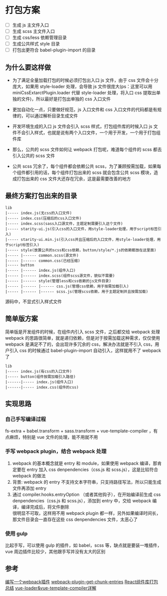 # 打包方案

- [ ] 生成 js 主文件入口
- [ ] 生成 scss 主文件入口
- [ ] 生成 css/less 依赖管理目录
- [ ] 生成公共样式 style 目录
- [ ] 打包出更符合 babel-plugin-import 的目录

## 为什么要这样做

- 为了满足全量加载打包的时候必须打包出入口 js 文件，由于 css 文件会十分庞大，如果用 style-loader 处理，会导致 js 文件很庞大(ps：这里可以用 miniCssExtarctPlugin.loader 代替 style-loader 处理，将入口 css 提取出单独的文件)，所以最好是打包出单独的 css 入口文件

- 更加自动化一点，只要做好规范，js 入口文件和 css 入口文件的代码都是有规律的，可以通过解析目录生成文件
- 开发环境生成的入口 js 文件会引入 scss 样式，打包组件库的时候入口 js 文件不会引入样式，也就是说有两个入口文件，一个用于开发，一个用于打包组件库
- 那么，公共的 scss 文件如何让 webpack 打包呢，难道每个组件的 scss 都去引入公共的 scss 文件

- 公共 scss 冗余了，每个组件都会依赖公共 scss，为了兼顾按需加载，如果每个组件都引用的话，每个组件打包出来的 scss 就会包含公共 scss 模块，造成打包出来的 css 文件大还存在冗余，这是最需要改善的地方

## 最终方案打包出来的目录

```
lib
|----- index.js(无css的入口文件)
|----- index.css(压缩后的css入口文件)
|----- index.scss(sass入口源文件，主题定制需要引入这个文件)
|----- starity-ui.js(引入css的入口文件，用style-loader处理，用于script标签引入)
|----- starity-ui.min.js(引入css并且压缩后的入口文件，用style-loader处理，用于script标签引入)
|----- style(放置公共的scss和css依赖，button/style/*.js的依赖都放在这里面)
|----- |------ common.scss(源文件)
|----- |------ common.css(已经压缩)
|----- button
|----- |------ index.js(组件入口)
|----- |------ index.scss(组件scss源文件，貌似不需要)
|----- |------ style(管理less和css依赖的js文件目录)
|----- |------ |------ css.js(管理css依赖，用于按需加载引入)
|----- |------ |------ scss.js(管理scss依赖，用于主题定制并且按需加载)
```

源码中，不显式引入样式文件

## 简单版方案

简单版是开发组件的时候，在组件内引入 scss 文件，之后都交给 webpack 处理  
webpack 的思路很简单，就是递归依赖，但是对于按需加载这种需求，仅仅使用 webpack 是满足不了的，会出现许多冗余的 css，解决办法就是不引入 css，用户引入 css 的时候通过 babel-plugin-import 自动引入，这样就用不了 webpack 了

```
lib
|----- index.js(有css的入口文件)
|----- button(组件按需加载引入路径)
|------|----- index.js(组件入口)
|------|----- index.css(组件的css)
```

## 实现思路

### 自己手写编译过程

fs-extra + babel.transform + sass.transform + vue-template-compiler ，有点麻烦，特别是 vue 文件的处理，能不用就不用

### 手写 webpack plugin，结合 webpack 处理

1. webpack 的基本概念就是 entry 和 module，如果使用 webpack 编译，那肯定要在 entry 加入 css denpendencies（css.js 和 scss.js），这是比较符合 webpack 的做法
2. 背景: webpack 的 entry 不支持文本字符串，只支持路径写法，所以只能生成文件再添加 entry
3. 通过 compiler.hooks.entryOption （或者其他钩子），在开始编译前生成 css denpendencies（css.js 和 scss.js），添加到 entry 中，交给 webpack 编译，编译完成后，将文件删除  
很明显不可取，这样用不用 webpack plugin 都一样，另外如果编译时间长，那文件目录会一直存在这些 css denpendencies 文件，太恶心了

### 使用 gulp

比起手写，可以使用 gulp 的插件，如 babel，scss 等，缺点就是要装一堆插件，vue 周边插件比较少，其他跟手写并没有太大的区别

## 参考

[编写一个webpack插件](https://webpack.docschina.org/contribute/writing-a-plugin/#compiler-%E5%92%8C-compilation)
[webpack-plugin-get-chunk-entries](https://github.com/johuder33/webpack-plugin-get-chunk-entries)
[React组件库打包总结](https://juejin.im/post/5ebcf12df265da7bc55df460#heading-24)
[vue-loader&vue-template-compiler详解](https://zhuanlan.zhihu.com/p/114239056)

